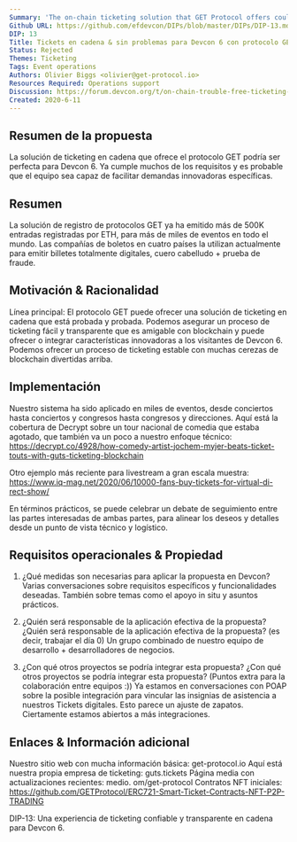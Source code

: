 ```yaml
---
Summary: 'The on-chain ticketing solution that GET Protocol offers could be the perfect fit for Devcon 6. It already meets a lot of the requirements and the team is likely able to facilitate specific innovative demands.'
Github URL: https://github.com/efdevcon/DIPs/blob/master/DIPs/DIP-13.md
DIP: 13
Title: Tickets en cadena & sin problemas para Devcon 6 con protocolo GET
Status: Rejected
Themes: Ticketing
Tags: Event operations
Authors: Olivier Biggs <olivier@get-protocol.io>
Resources Required: Operations support
Discussion: https://forum.devcon.org/t/on-chain-trouble-free-ticketing-with-get-protocol/169
Created: 2020-6-11
---
```


## Resumen de la propuesta

La solución de ticketing en cadena que ofrece el protocolo GET podría ser perfecta para Devcon 6. Ya cumple muchos de los requisitos y es probable que el equipo sea capaz de facilitar demandas innovadoras específicas.

## Resumen

La solución de registro de protocolos GET ya ha emitido más de 500K entradas registradas por ETH, para más de miles de eventos en todo el mundo. Las compañías de boletos en cuatro países la utilizan actualmente para emitir billetes totalmente digitales, cuero cabelludo + prueba de fraude.

## Motivación & Racionalidad

Línea principal: El protocolo GET puede ofrecer una solución de ticketing en cadena que está probada y probada. Podemos asegurar un proceso de ticketing fácil y transparente que es amigable con blockchain y puede ofrecer o integrar características innovadoras a los visitantes de Devcon 6. Podemos ofrecer un proceso de ticketing estable con muchas cerezas de blockchain divertidas arriba.

## Implementación

Nuestro sistema ha sido aplicado en miles de eventos, desde conciertos hasta conciertos y congresos hasta congresos y direcciones. Aquí está la cobertura de Decrypt sobre un tour nacional de comedia que estaba agotado, que también va un poco a nuestro enfoque técnico: https://decrypt.co/4928/how-comedy-artist-jochem-myjer-beats-ticket-touts-with-guts-ticketing-blockchain

Otro ejemplo más reciente para livestream a gran escala muestra: https://www.iq-mag.net/2020/06/10000-fans-buy-tickets-for-virtual-di-rect-show/

En términos prácticos, se puede celebrar un debate de seguimiento entre las partes interesadas de ambas partes, para alinear los deseos y detalles desde un punto de vista técnico y logístico.

## Requisitos operacionales & Propiedad

1. ¿Qué medidas son necesarias para aplicar la propuesta en Devcon? Varias conversaciones sobre requisitos específicos y funcionalidades deseadas. También sobre temas como el apoyo in situ y asuntos prácticos.

2. ¿Quién será responsable de la aplicación efectiva de la propuesta? ¿Quién será responsable de la aplicación efectiva de la propuesta? (es decir, trabajar el día 0) Un grupo combinado de nuestro equipo de desarrollo + desarrolladores de negocios.

3. ¿Con qué otros proyectos se podría integrar esta propuesta? ¿Con qué otros proyectos se podría integrar esta propuesta? (Puntos extra para la colaboración entre equipos :)) Ya estamos en conversaciones con POAP sobre la posible integración para vincular las insignias de asistencia a nuestros Tickets digitales. Esto parece un ajuste de zapatos. Ciertamente estamos abiertos a más integraciones.

## Enlaces & Información adicional

Nuestro sitio web con mucha información básica: get-protocol.io Aquí está nuestra propia empresa de ticketing: guts.tickets Página media con actualizaciones recientes: medio. om/get-protocol Contratos NFT iniciales: https://github.com/GETProtocol/ERC721-Smart-Ticket-Contracts-NFT-P2P-TRADING

DIP-13: Una experiencia de ticketing confiable y transparente en cadena para Devcon 6.
